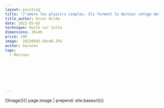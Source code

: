 ```yaml
---
layout: painting
title: "J’adore les plaisirs simples. Ils forment le dernier refuge des âmes complexes."                                             
title_author: Oscar Wilde 
date: 2022-05-03
technique: Huile sur toile 
dimensions: 20x40
price: 190
image:  20220503-20x40.JPG
author: Garanse
tags:
  - Marines
  
  
  
  
  
  
  
---
```

![Image]({{ page.image | prepend: site.baseurl}})

